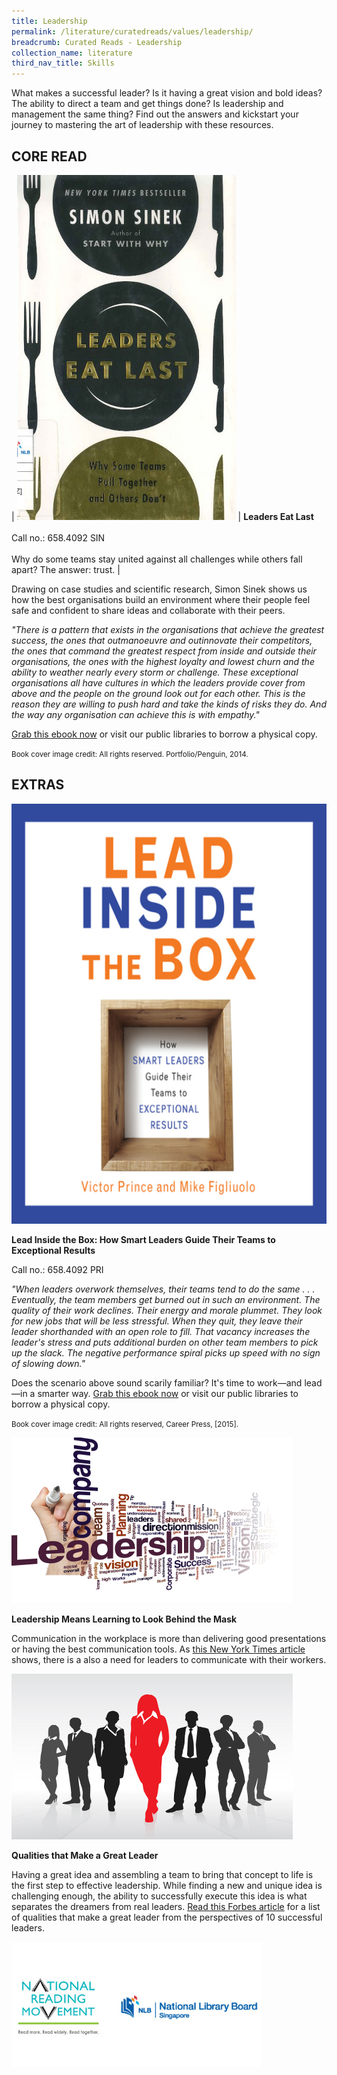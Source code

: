 ```yaml
---
title: Leadership
permalink: /literature/curatedreads/values/leadership/
breadcrumb: Curated Reads - Leadership
collection_name: literature
third_nav_title: Skills
---
```


What makes a successful leader? Is it having a great vision and bold ideas? The ability to direct a team and get things done? Is leadership and management the same thing? Find out the answers and kickstart your journey to mastering the art of leadership with these resources.

## **CORE READ**

| ![Leaders eat last image](/images/literature/curatedreads/skills/Leaders-eat-last-350X552.jpg) | **Leaders Eat Last** <br><br> Call no.: 658.4092 SIN <br><br> Why do some teams stay united against all challenges while others fall apart? The answer: trust. | 

Drawing on case studies and scientific research, Simon Sinek shows us how the best organisations build an environment where their people feel safe and confident to share ideas and collaborate with their peers.

_"There is a pattern that exists in the organisations that achieve the greatest success, the ones that outmanoeuvre and outinnovate their competitors, the ones that command the greatest respect from inside and outside their organisations, the ones with the highest loyalty and lowest churn and the ability to weather nearly every storm or challenge. These exceptional organisations all have cultures in which the leaders provide cover from above and the people on the ground look out for each other. This is the reason they are willing to push hard and take the kinds of risks they do. And the way any organisation can achieve this is with empathy."_

[Grab this ebook now](https://eservice.nlb.gov.sg/item_holding.aspx?bid=200183690) or visit our public libraries to borrow a physical copy.

<small>Book cover image credit: All rights reserved. Portfolio/Penguin, 2014.</small>

## **EXTRAS**

![Lead inside the box image](/images/literature/curatedreads/skills/3dbb6d9b-ae60-4c04-9ecb-3c2b78afd150.jpg) 

**Lead Inside the Box: How Smart Leaders Guide Their Teams to Exceptional Results**

Call no.: 658.4092 PRI

_"When leaders overwork themselves, their teams tend to do the same . . . Eventually, the team members get burned out in such an environment. The quality of their work declines. Their energy and morale plummet. They look for new jobs that will be less stressful. When they quit, they leave their leader shorthanded with an open role to fill. That vacancy increases the leader's stress and puts additional burden on other team members to pick up the slack. The negative performance spiral picks up speed with no sign of slowing down."_

Does the scenario above sound scarily familiar? It's time to work—and lead—in a smarter way. [Grab this ebook now](https://eresources.nlb.gov.sg/eReads/cms/details?uuid=3dbb6d9b-ae60-4c04-9ecb-3c2b78afd150) or visit our public libraries to borrow a physical copy.

<small>Book cover image credit: All rights reserved, Career Press, \[2015\].</small>

![Leadership image](/images/literature/curatedreads/skills/Leadership-Extra-450X265.jpg)

**Leadership Means Learning to Look Behind the Mask**

Communication in the workplace is more than delivering good presentations or having the best communication tools. As [this New York Times article](https://www.nytimes.com/2016/01/31/jobs/leadership-means-learning-to-look-behind-the-mask.html?_r=0) shows, there is a also a need for leaders to communicate with their workers.

![Boss image](/images/literature/curatedreads/skills/Leadership-Extra-Boss-450X265.jpg)

**Qualities that Make a Great Leader**

Having a great idea and assembling a team to bring that concept to life is the first step to effective leadership. While finding a new and unique idea is challenging enough, the ability to successfully execute this idea is what separates the dreamers from real leaders. [Read this Forbes article](https://www.forbes.com/sites/brentgleeson/2016/11/09/10-unique-perspectives-on-what-makes-a-great-leader/#3a41e5145dd1) for a list of qualities that make a great leader from the perspectives of 10 successful leaders.

![Logos image](/images/literature/curatedreads/logos-updated.jpeg)
